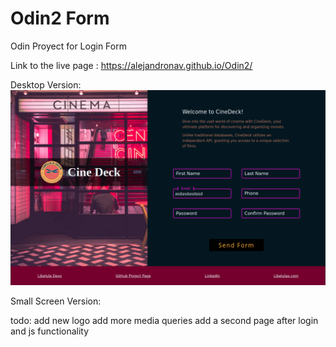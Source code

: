 # Odin2 Form
Odin Proyect for Login Form

Link to the live page : https://alejandronav.github.io/Odin2/


Desktop Version:
![desktop-version](https://raw.githubusercontent.com/AlejandroNav/Odin2/main/assets/images/form-img-1.png)

Small Screen Version:

todo:
add new logo
add more media queries
add a second page after login and js functionality
